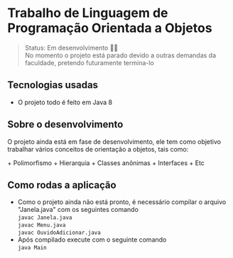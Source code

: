 # Trabalho de Linguagem de Programação Orientada a Objetos

>Status: Em desenvolvimento 👨‍💻 </br>
>No momento o projeto está parado devido a outras demandas da faculdade, pretendo futuramente termina-lo

##  Tecnologias usadas
  + O projeto todo é feito em Java 8


## Sobre o desenvolvimento
  <p> O projeto ainda está em fase de desenvolvimento, ele tem como objetivo trabalhar vários conceitos de orientação a objetos, tais como:</p>
  + Polimorfismo
  + Hierarquia
  + Classes anônimas
  + Interfaces
  + Etc
  
  
  
## Como rodas a aplicação
  + Como o projeto ainda não está pronto, é necessário compilar o arquivo "Janela.java" com os seguintes comando </br>
  `javac Janela.java` </br>
  `javac Menu.java` </br>
  `javac OuvidoAdicionar.java`
  + Após compilado execute com o seguinte comando </br>
  `java Main`
